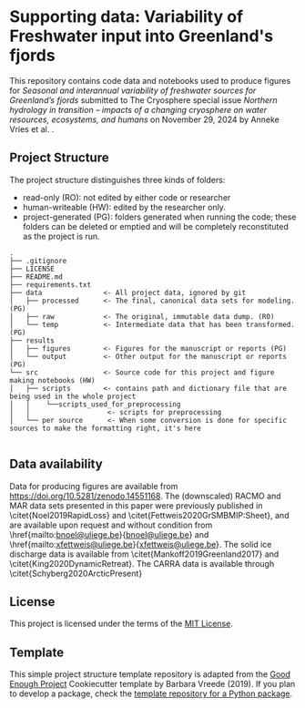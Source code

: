# Supporting data:  Variability of Freshwater input into Greenland's fjords

This repository contains code data and notebooks used to produce figures for _Seasonal and interannual variability of freshwater sources for Greenland’s fjords_ submitted to The Cryosphere special issue _Northern hydrology in transition – impacts of a changing cryosphere on water resources, ecosystems, and humans_ on November 29, 2024 by Anneke Vries et al. . 




## Project Structure

The project structure distinguishes three kinds of folders:
- read-only (RO): not edited by either code or researcher
- human-writeable (HW): edited by the researcher only.
- project-generated (PG): folders generated when running the code; these folders can be deleted or emptied and will be completely reconstituted as the project is run.


```
.
├── .gitignore
├── LICENSE
├── README.md
├── requirements.txt
├── data               <- All project data, ignored by git
│   ├── processed      <- The final, canonical data sets for modeling. (PG)
│   ├── raw            <- The original, immutable data dump. (RO)
│   └── temp           <- Intermediate data that has been transformed. (PG)
├── results
│   ├── figures        <- Figures for the manuscript or reports (PG)
│   └── output         <- Other output for the manuscript or reports (PG)
└── src                <- Source code for this project and figure making notebooks (HW)
│   ├── scripts        <- contains path and dictionary file that are being used in the whole project
│   │    └──scripts_used_for_preprocessing
│   │                   <- scripts for preprocessing
│   └── per source      <- When some conversion is done for specific sources to make the formatting right, it's here 


```

## Data availability
Data for producing figures are available from https://doi.org/10.5281/zenodo.14551168.
The (downscaled) RACMO and MAR data sets presented in this paper were previously published in \citet{Noel2019RapidLoss} and \citet{Fettweis2020GrSMBMIP:Sheet}, and are available upon request and without condition from \href{mailto:bnoel@uliege.be}{bnoel@uliege.be} and \href{mailto:xfettweis@uliege.be}{xfettweis@uliege.be}. The solid ice discharge data is available from \citet{Mankoff2019Greenland2017} and \citet{King2020DynamicRetreat}. The CARRA data is available through \citet{Schyberg2020ArcticPresent} 
## License

This project is licensed under the terms of the [MIT License](/LICENSE).


## Template

This simple project structure template repository is adapted from the [Good Enough Project](https://github.com/bvreede/good-enough-project) Cookiecutter template by Barbara Vreede (2019).
If you plan to develop a package, check the [template repository for a Python package](https://github.com/UtrechtUniversity/re-python-package).


